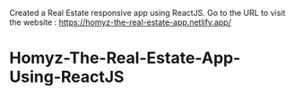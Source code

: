 Created a Real Estate responsive app using ReactJS. Go to the URL to visit the website : https://homyz-the-real-estate-app.netlify.app/
# Homyz-The-Real-Estate-App-Using-ReactJS
